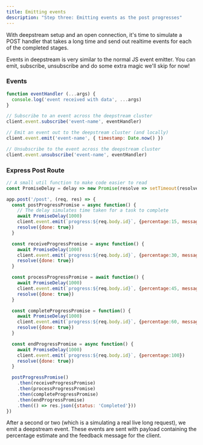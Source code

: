 ```yaml
---
title: Emitting events
description: "Step three: Emitting events as the post progresses"
---
```


With deepstream setup and an open connection, it's time to simulate a POST handler that takes a long time and send out realtime events for each of the completed stages.

Events in deepstream is very similar to the normal JS event emitter. You can emit, subscribe, unsubscribe and do some extra magic we'll skip for now!

### Events


```javascript
function eventHandler (...args) {
  console.log('event received with data', ...args)
}

// Subscribe to an event across the deepstream cluster
client.event.subscribe('event-name', eventHandler)

// Emit an event out to the deepstream cluster (and locally)
client.event.emit('event-name', { timestamp: Date.now() })

// Unsubscribe to the event across the deepstream cluster
client.event.unsubscribe('event-name', eventHandler)
```

### Express Post Route

```javascript
// A small util function to make code easier to read
const PromiseDelay = delay => new Promise(resolve => setTimeout(resolve, delay))

app.post('/post', (req, res) => {
  const postProgressPromise = async function() {
    // The delay simulates time taken for a task to complete
    await PromiseDelay(1000)
    client.event.emit(`progress:${req.body.id}`, {percentage:15, message: 'Posting...'})
    resolve({done: true})
  }

  const receiveProgressPromise = async function() {
    await PromiseDelay(1000)
    client.event.emit(`progress:${req.body.id}`, {percentage:30, message: 'Receiving...'})
    resolve({done: true})
  }

  const processProgressPromise = await function() {
    await PromiseDelay(1000)
    client.event.emit(`progress:${req.body.id}`, {percentage:45, message: 'Processing...'})
    resolve({done: true})
  }

  const completeProgressPromise = function() {
    await PromiseDelay(1000)
    client.event.emit(`progress:${req.body.id}`, {percentage:60, message: 'Completing...'})
    resolve({done: true})
  }

  const endProgressPromise = async function() {
    await PromiseDelay(1000)
    client.event.emit(`progress:${req.body.id}`, {percentage:100})
    resolve({done: true})
  }

  postProgressPromise()
    .then(receiveProgressPromise)
    .then(processProgressPromise)
    .then(completeProgressPromise)
    .then(endProgressPromise)
    .then(() => res.json({status: 'Completed'}))
})
```

After a second or two (which is a simulating a real live long request), we emit a deepstream event. These events are sent with payload containing the percentage estimate and the feedback message for the client.
